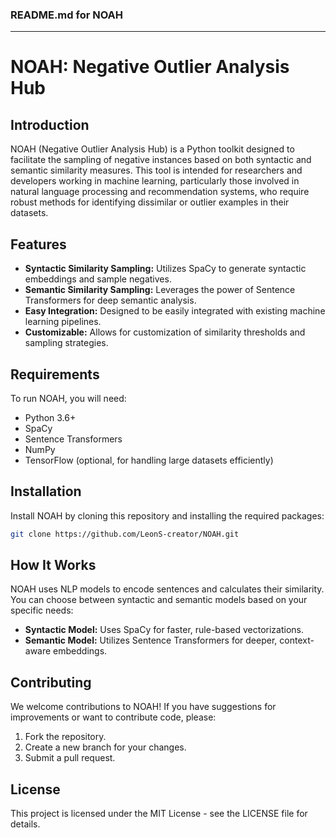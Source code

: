 ### README.md for NOAH

---

# NOAH: Negative Outlier Analysis Hub

## Introduction
NOAH (Negative Outlier Analysis Hub) is a Python toolkit designed to facilitate the sampling of negative instances based on both syntactic and semantic similarity measures. This tool is intended for researchers and developers working in machine learning, particularly those involved in natural language processing and recommendation systems, who require robust methods for identifying dissimilar or outlier examples in their datasets.

## Features
- **Syntactic Similarity Sampling:** Utilizes SpaCy to generate syntactic embeddings and sample negatives.
- **Semantic Similarity Sampling:** Leverages the power of Sentence Transformers for deep semantic analysis.
- **Easy Integration:** Designed to be easily integrated with existing machine learning pipelines.
- **Customizable:** Allows for customization of similarity thresholds and sampling strategies.

## Requirements
To run NOAH, you will need:
- Python 3.6+
- SpaCy
- Sentence Transformers
- NumPy
- TensorFlow (optional, for handling large datasets efficiently)

## Installation
Install NOAH by cloning this repository and installing the required packages:
```bash
git clone https://github.com/LeonS-creator/NOAH.git

```

## How It Works
NOAH uses NLP models to encode sentences and calculates their similarity. You can choose between syntactic and semantic models based on your specific needs:
- **Syntactic Model:** Uses SpaCy for faster, rule-based vectorizations.
- **Semantic Model:** Utilizes Sentence Transformers for deeper, context-aware embeddings.

## Contributing
We welcome contributions to NOAH! If you have suggestions for improvements or want to contribute code, please:
1. Fork the repository.
2. Create a new branch for your changes.
3. Submit a pull request.

## License
This project is licensed under the MIT License - see the LICENSE file for details.
